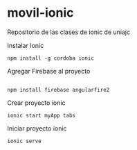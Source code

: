 # movil-ionic
Repositorio de las clases de ionic de uniajc

Instalar Ionic
```
npm install -g cordoba ionic
```

Agregar Firebase al proyecto 
```

npm install firebase angularfire2
```

Crear proyecto ionic
```
ionic start myApp tabs
```

Iniciar proyecto ionic
```
ionic serve
```

